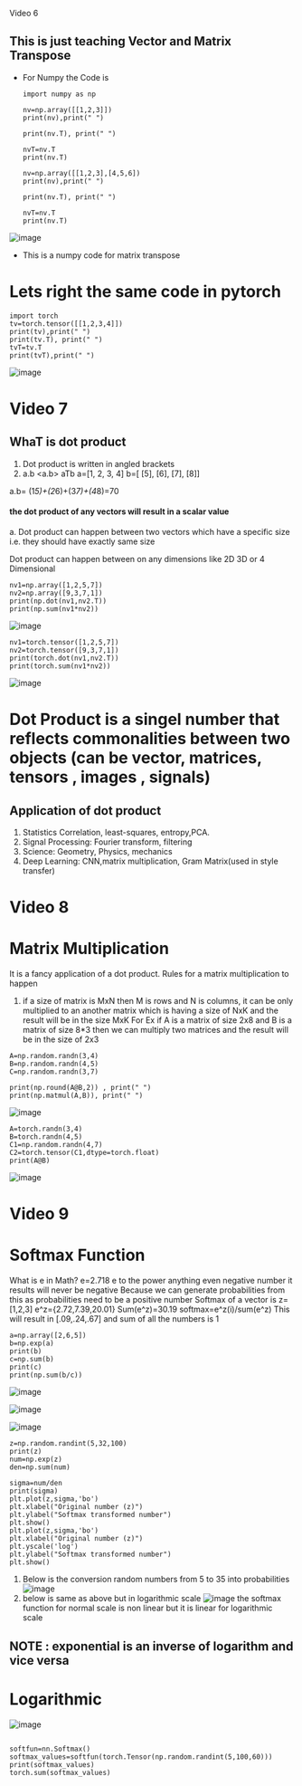 
Video 6
 ## This is just teaching Vector and Matrix Transpose
- For Numpy the Code is
  ```
  import numpy as np

  nv=np.array([[1,2,3]])
  print(nv),print(" ")

  print(nv.T), print(" ")

  nvT=nv.T
  print(nv.T)

  nv=np.array([[1,2,3],[4,5,6])
  print(nv),print(" ")

  print(nv.T), print(" ")

  nvT=nv.T
  print(nv.T)
  ```
![image](https://github.com/kyoolbaba/notes/assets/46890041/d42b8ede-9eb8-468f-a6ab-32948cba380c)

  - This is a numpy code for matrix transpose

# Lets right the same code in pytorch
```
import torch
tv=torch.tensor([[1,2,3,4]])
print(tv),print(" ")
print(tv.T), print(" ")
tvT=tv.T
print(tvT),print(" ")
```
![image](https://github.com/kyoolbaba/notes/assets/46890041/9ff680dd-0e36-4fcb-a796-6dd041a1a91b)



# Video 7

## WhaT is dot product
 1. Dot product is written in angled brackets
 2. a.b <a.b> aTb
a=[1, 2, 3, 4]
b=[     [5],
        [6],
        [7],
        [8]]

a.b= (1*5)+(2*6)+(3*7)+(4*8)=70
#### the dot product of any vectors will result in a scalar value 
a. Dot product can happen between two vectors which have a specific size i.e. they should have exactly same size

Dot product can happen between on any dimensions like 2D 3D or 4 Dimensional
```
nv1=np.array([1,2,5,7])
nv2=np.array([9,3,7,1])
print(np.dot(nv1,nv2.T))
print(np.sum(nv1*nv2))
```
![image](https://github.com/kyoolbaba/notes/assets/46890041/04a1ca9a-1df1-4f8c-bb46-693cbb241b2d)

```
nv1=torch.tensor([1,2,5,7])
nv2=torch.tensor([9,3,7,1])
print(torch.dot(nv1,nv2.T))
print(torch.sum(nv1*nv2))
```



![image](https://github.com/kyoolbaba/notes/assets/46890041/da8f64a7-9016-466f-a9cf-02d5d764bfb2)

# Dot Product is a singel number that reflects commonalities between two objects (can be vector, matrices, tensors , images , signals)
## Application of dot product
1. Statistics Correlation, least-squares, entropy,PCA.
2. Signal Processing: Fourier transform, filtering
3. Science: Geometry, Physics, mechanics
4. Deep Learning: CNN,matrix multiplication, Gram Matrix(used in style transfer)

# Video 8 
# Matrix Multiplication
It is a fancy application of a dot product.
Rules for a matrix multiplication to happen
1. if a size of matrix is MxN then M is rows and N is columns, it can be only multiplied to an another matrix which is having a size of NxK
and the result will be in the size MxK
For Ex if A is a matrix of size 2x8 and B is a matrix of size 8*3 then we can multiply two matrices and the result will be in the size of  2x3

```
A=np.random.randn(3,4)
B=np.random.randn(4,5)
C=np.random.randn(3,7)

print(np.round(A@B,2)) , print(" ")
print(np.matmul(A,B)), print(" ")
```

![image](https://github.com/kyoolbaba/notes/assets/46890041/72d14d13-0c08-47f6-a90f-501ebf1f48d5)

```
A=torch.randn(3,4)
B=torch.randn(4,5)
C1=np.random.randn(4,7)
C2=torch.tensor(C1,dtype=torch.float)
print(A@B)
```

![image](https://github.com/kyoolbaba/notes/assets/46890041/898adf4d-d89b-46c9-b2af-3435d8692c32)


# Video 9

# Softmax Function
What is e in Math?
e=2.718
e to the power anything even negative number it results will never be negative
Because we can generate probabilities from this as probabilities need to be a positive number
Softmax of a vector is 
z=[1,2,3]
e^z={2.72,7.39,20.01}
Sum(e^z)=30.19
softmax=e^z(i)/sum(e^z)
This will result in [.09,.24,.67]
and sum of all the numbers is 1

```
a=np.array([2,6,5])
b=np.exp(a)
print(b)
c=np.sum(b)
print(c)
print(np.sum(b/c))
```
![image](https://github.com/kyoolbaba/notes/assets/46890041/ca9f4856-ae68-48e3-a0c4-2e8b7cd3df20)


![image](https://github.com/kyoolbaba/notes/assets/46890041/b342c73f-5201-4d47-9c7e-5a15f5aba71b)

![image](https://github.com/kyoolbaba/notes/assets/46890041/da90bc22-0d46-4cad-b611-fef966a3f946)

```
z=np.random.randint(5,32,100)
print(z)
num=np.exp(z)
den=np.sum(num)

sigma=num/den
print(sigma)
plt.plot(z,sigma,'bo')
plt.xlabel("Original number (z)")
plt.ylabel("Softmax transformed number")
plt.show()
plt.plot(z,sigma,'bo')
plt.xlabel("Original number (z)")
plt.yscale('log')
plt.ylabel("Softmax transformed number")
plt.show()
```

1. Below is the conversion random numbers from 5 to 35 into probabilities
![image](https://github.com/kyoolbaba/notes/assets/46890041/9b022b04-1174-400b-9f9e-04b864d57f34)
2. below is same as above but in logarithmic scale
 ![image](https://github.com/kyoolbaba/notes/assets/46890041/ff7e2dcf-42dd-420f-a04f-c93b5250e9ed)
the softmax function for normal scale is non linear but it is linear for logarithmic scale

## NOTE : exponential is an inverse of logarithm and vice versa


# Logarithmic 

![image](https://github.com/kyoolbaba/notes/assets/46890041/d082c60f-909a-4e6c-a572-55ef3aeac1af)




```

softfun=nn.Softmax()
softmax_values=softfun(torch.Tensor(np.random.randint(5,100,60)))
print(softmax_values)
torch.sum(softmax_values)
```













    
  
 
